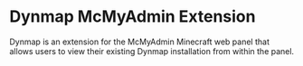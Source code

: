 Dynmap McMyAdmin Extension
==========================
Dynmap is an extension for the McMyAdmin Minecraft web panel that allows users to view their existing Dynmap installation from within the panel.
